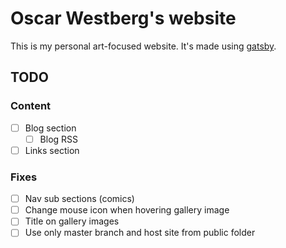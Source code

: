 # Oscar Westberg's website
This is my personal art-focused website. It's made using [gatsby](https://www.gatsbyjs.com).

## TODO

### Content
- [ ] Blog section
  - [ ] Blog RSS
- [ ] Links section

### Fixes
- [ ] Nav sub sections (comics)
- [ ] Change mouse icon when hovering gallery image
- [ ] Title on gallery images
- [ ] Use only master branch and host site from public folder
